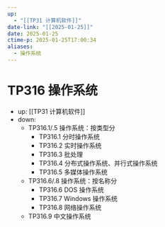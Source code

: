```yaml
---
up:
  - "[[TP31 计算机软件]]"
date-link: "[[2025-01-25]]"
date: 2025-01-25
ctime-p: 2025-01-25T17:00:34
aliases:
  - 操作系统
---
```


# TP316 操作系统

- up: [[TP31 计算机软件]]
- down:	
	- TP316.1/.5 操作系统：按类型分
		- TP316.1 分时操作系统
		- TP316.2 实时操作系统
		- TP316.3 批处理
		- TP316.4 分布式操作系统、并行式操作系统
		- TP316.5 多媒体操作系统
	- TP316.6/.8 操作系统：按名称分
		- TP316.6 DOS 操作系统
		- TP316.7 Windows 操作系统
		- TP316.8 网络操作系统
	- TP316.9 中文操作系统
	
